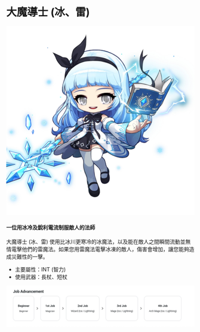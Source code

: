 # 大魔導士 (冰、雷)

![](/images/msn-101/classes-and-jobs/magician/image_1747236396944_492.png)

#### 一位用冰冷及銳利電流制服敵人的法師

大魔導士 (冰、雷) 使用比冰川更寒冷的冰魔法，以及能在敵人之間瞬間流動並無情電擊他們的雷魔法。如果您用雷魔法電擊冰凍的敵人，傷害會增加，讓您能夠造成災難性的一擊。

*   主要屬性：INT (智力)
*   使用武器：長杖、短杖

![](/images/msn-101/classes-and-jobs/magician/image_1747236396944_462.png)